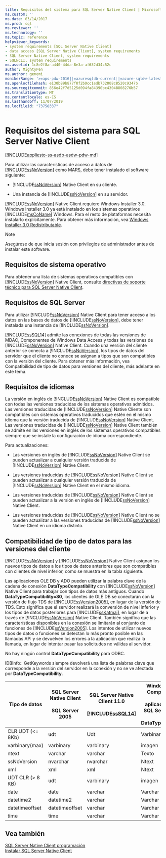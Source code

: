 ```yaml
---
title: Requisitos del sistema para SQL Server Native Client | Microsoft Docs
ms.custom: ''
ms.date: 03/14/2017
ms.prod: sql
ms.reviewer: ''
ms.technology: ''
ms.topic: reference
helpviewer_keywords:
- system requirements [SQL Server Native Client]
- data access [SQL Server Native Client], system requirements
- SQL Server Native Client, system requirements
- SQLNCLI, system requirements
ms.assetid: 1c8e2f8a-a440-44da-8e3a-af632d34c52c
author: MightyPen
ms.author: genemi
monikerRange: '>=aps-pdw-2016||=azuresqldb-current||=azure-sqldw-latest||>=sql-server-2016||=sqlallproducts-allversions||>=sql-server-linux-2017||=azuresqldb-mi-current'
ms.openlocfilehash: e130b89b877f0f2b0cc1edb732008c8520c9347b
ms.sourcegitcommit: 856e42f7d5125d094fa84390bc43048808276b57
ms.translationtype: MT
ms.contentlocale: es-ES
ms.lasthandoff: 11/07/2019
ms.locfileid: "73758337"
---
```

# <a name="system-requirements-for-sql-server-native-client"></a>Requisitos del sistema para SQL Server Native Client
[!INCLUDE[appliesto-ss-asdb-asdw-pdw-md](../../includes/appliesto-ss-asdb-asdw-pdw-md.md)]

  Para utilizar las características de acceso a datos de [!INCLUDE[ssNoVersion](../../includes/ssnoversion-md.md)] como MARS, debe tener instalado el software siguiente:  
  
-   [!INCLUDE[ssNoVersion](../../includes/ssnoversion-md.md)] Native Client en su cliente.  
  
-   Una instancia de [!INCLUDE[ssNoVersion](../../includes/ssnoversion-md.md)] en su servidor.  
  
 [!INCLUDE[ssNoVersion](../../includes/ssnoversion-md.md)] Native Client requiere Windows Installer 3.0. Windows Installer 3.0 ya está instalado en los sistemas operativos [!INCLUDE[msCoName](../../includes/msconame-md.md)] Windows. Para el resto de plataformas necesita instalarlo explícitamente. Para obtener más información, vea [Windows Installer 3,0 Redistributable](https://www.microsoft.com/download/details.aspx?id=16821).  
  
> [!NOTE]  
>  Asegúrese de que inicia sesión con privilegios de administrador antes de instalar este software.  
  
## <a name="operating-system-requirements"></a>Requisitos de sistema operativo  
 Para obtener una lista de sistemas operativos compatibles con [!INCLUDE[ssNoVersion](../../includes/ssnoversion-md.md)] Native Client, consulte [directivas de soporte técnico para SQL Server Native Client](../../relational-databases/native-client/applications/support-policies-for-sql-server-native-client.md).  
  
## <a name="sql-server-requirements"></a>Requisitos de SQL Server  
 Para utilizar [!INCLUDE[ssNoVersion](../../includes/ssnoversion-md.md)] Native Client para tener acceso a los datos en las bases de datos de [!INCLUDE[ssNoVersion](../../includes/ssnoversion-md.md)], debe tener instalada una instancia de [!INCLUDE[ssNoVersion](../../includes/ssnoversion-md.md)].  
  
 [!INCLUDE[ssSQL14](../../includes/sssql14-md.md)] admite las conexiones de todas las versiones de MDAC, Componentes de Windows Data Access y todas las versiones de [!INCLUDE[ssNoVersion](../../includes/ssnoversion-md.md)] Native Client. Cuando una versión del cliente anterior se conecta a [!INCLUDE[ssNoVersion](../../includes/ssnoversion-md.md)], los tipos de datos del servidor que el cliente no conoce se asignan a tipos que son compatibles con la versión del cliente. Para obtener más información, vea Compatibilidad de tipo de datos para versiones del cliente, más adelante en este tema.  
  
## <a name="cross-language-requirements"></a>Requisitos de idiomas  
 La versión en inglés de [!INCLUDE[ssNoVersion](../../includes/ssnoversion-md.md)] Native Client es compatible con todas las versiones traducidas de los sistemas operativos admitidos. Las versiones traducidas de [!INCLUDE[ssNoVersion](../../includes/ssnoversion-md.md)] Native Cliente son compatibles con sistemas operativos traducidos que estén en el mismo idioma que la versión traducida de [!INCLUDE[ssNoVersion](../../includes/ssnoversion-md.md)] Native Client. Las versiones traducidas de [!INCLUDE[ssNoVersion](../../includes/ssnoversion-md.md)] Native Client también se admite en las versiones en inglés de los sistemas operativos compatibles siempre que se instale la configuración de idioma correspondiente.  
  
 Para actualizaciones:  
  
-   Las versiones en inglés de [!INCLUDE[ssNoVersion](../../includes/ssnoversion-md.md)] Native Client se pueden actualizar a cualquier versión traducida de [!INCLUDE[ssNoVersion](../../includes/ssnoversion-md.md)] Native Client.  
  
-   Las versiones traducidas de [!INCLUDE[ssNoVersion](../../includes/ssnoversion-md.md)] Native Client se pueden actualizar a cualquier versión traducida de [!INCLUDE[ssNoVersion](../../includes/ssnoversion-md.md)] Native Client en el mismo idioma.  
  
-   Las versiones traducidas de [!INCLUDE[ssNoVersion](../../includes/ssnoversion-md.md)] Native Client se pueden actualizar a la versión en inglés de [!INCLUDE[ssNoVersion](../../includes/ssnoversion-md.md)] Native Client.  
  
-   Las versiones traducidas de [!INCLUDE[ssNoVersion](../../includes/ssnoversion-md.md)] Native Client no se pueden actualizar a las versiones traducidas de [!INCLUDE[ssNoVersion](../../includes/ssnoversion-md.md)] Native Client en un idioma distinto.  
  
## <a name="data-type-compatibility-for-client-versions"></a>Compatibilidad de tipo de datos para las versiones del cliente  
 [!INCLUDE[ssNoVersion](../../includes/ssnoversion-md.md)] y [!INCLUDE[ssNoVersion](../../includes/ssnoversion-md.md)] Native Client asignan los nuevos tipos de datos a los tipos de datos anteriores que son compatibles con clientes de nivel inferior, como se muestra en la tabla siguiente.  
  
 Las aplicaciones OLE DB y ADO pueden utilizar la palabra clave de la cadena de conexión **DataTypeCompatibility** con [!INCLUDE[ssNoVersion](../../includes/ssnoversion-md.md)] Native Client para trabajar con tipos de datos más antiguos. Cuando **DataTypeCompatibility=80**, los clientes de OLE DB se conectarán con la versión de flujo TDS de [!INCLUDE[ssVersion2005](../../includes/ssversion2005-md.md)], en lugar de la versión de TDS. Esto significa que el servidor realizará la conversión de nivel inferior y los tipos de datos posteriores para [!INCLUDE[ssKatmai](../../includes/sskatmai-md.md)], en lugar de a través de [!INCLUDE[ssNoVersion](../../includes/ssnoversion-md.md)] Native Client. También significa que las características disponibles en la conexión se limitarán al conjunto de funciones de [!INCLUDE[ssVersion2005](../../includes/ssversion2005-md.md)]. Los intentos de utilizar nuevos tipos de datos o funciones se detectan lo más pronto posible en las llamadas API y se devuelven los errores a la aplicación que realiza la llamada, en lugar de intentar pasar las solicitudes no válidas al servidor.  
  
 No hay ningún control **DataTypeCompatibility** para ODBC.  
  
 IDBInfo:: GetKeywords siempre devolverá una lista de palabras clave que corresponde a la versión del servidor en la conexión y no se ve afectada por **DataTypeCompatibility**.  
  
|Tipo de datos|SQL Server Native Client<br /><br /> SQL Server 2005|SQL Server Native Client 11.0<br /><br /> [!INCLUDE[ssSQL14](../../includes/sssql14-md.md)]|Windows Data Access Components, MDAC y<br /><br /> aplicaciones OLE DB de SQL Server Native Client con DataTypeCompatibility=80|  
|---------------|--------------------------------------------------|-------------------------------------------------------------|-------------------------------------------------------------------------------------------------------------------------------|  
|CLR UDT (\<= 8Kb)|udt|Udt|Varbinary|  
|varbinary(max)|varbinary|varbinary|imagen|  
|ntext|varchar|varchar|Texto|  
|ssNoVersion|nvarchar|nvarchar|Ntext|  
|xml|xml|xml|Ntext|  
|UDT CLR (> 8 KB)|udt|varbinary|imagen|  
|date|date|varchar|Varchar|  
|datetime2|datetime2|varchar|Varchar|  
|datetimeoffset|datetimeoffset|varchar|Varchar|  
|time|time|varchar|Varchar|  
  
## <a name="see-also"></a>Vea también  
 [SQL Server Native Client programación](../../relational-databases/native-client/sql-server-native-client-programming.md)   
 [Instalar SQL Server Native Client](../../relational-databases/native-client/applications/installing-sql-server-native-client.md)  
  
  
